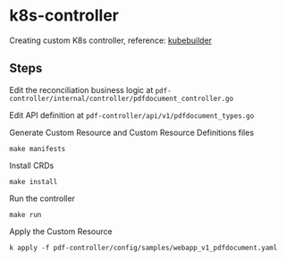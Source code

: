 # k8s-controller

Creating custom K8s controller, reference: [kubebuilder](https://book.kubebuilder.io/quick-start)

## Steps

Edit the reconciliation business logic at `pdf-controller/internal/controller/pdfdocument_controller.go`

Edit API definition at `pdf-controller/api/v1/pdfdocument_types.go`

Generate Custom Resource and Custom Resource Definitions files

```
make manifests
```

Install CRDs

```
make install
```

Run the controller

```
make run
```

Apply the Custom Resource

```
k apply -f pdf-controller/config/samples/webapp_v1_pdfdocument.yaml
```
